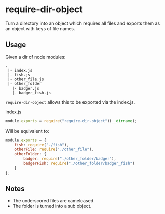 # require-dir-object

Turn a directory into an object which requires all files and exports them as an object with keys of file names.

## Usage

Given a dir of node modules:

```
-
 |- index.js
 |- fish.js
 |- other_file.js
 |- other_folder
   |- badger.js
   |- badger_fish.js
```

`require-dir-object` allows this to be exported via the index.js.

index.js
```js
module.exports = require("require-dir-object")(__dirname);
```

Will be equivalent to:

```js
module.exports = {
    fish: require("./fish"),
    otherFile: require("./other_file"),
    otherFolder: {
        badger: require("./other_folder/badger"),
        badgerFish: require("./other_folder/badger_fish")
    }
};
```


## Notes

* The underscored files are camelcased.
* The folder is turned into a sub object.

